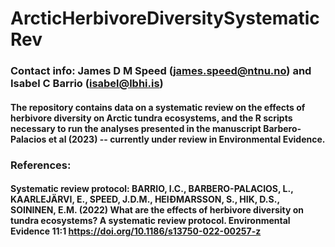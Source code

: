 # ArcticHerbivoreDiversitySystematicRev
### Contact info: James D M Speed (james.speed@ntnu.no) and Isabel C Barrio (isabel@lbhi.is)

#### The repository contains data on a systematic review on the effects of herbivore diversity on Arctic tundra ecosystems, and the R scripts necessary to run the analyses presented in the manuscript Barbero-Palacios et al (2023) -- currently under review in Environmental Evidence.

### References: 
#### Systematic review protocol: BARRIO, I.C., BARBERO-PALACIOS, L., KAARLEJÄRVI, E., SPEED, J.D.M., HEIÐMARSSON, S., HIK, D.S., SOININEN, E.M. (2022) What are the effects of herbivore diversity on tundra ecosystems? A systematic review protocol. Environmental Evidence 11:1 https://doi.org/10.1186/s13750-022-00257-z 
